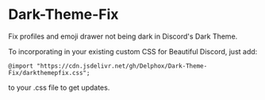 # Dark-Theme-Fix
Fix profiles and emoji drawer not being dark in Discord's Dark Theme.

To incorporating in your existing custom CSS for Beautiful Discord, just add:
```
@import "https://cdn.jsdelivr.net/gh/Delphox/Dark-Theme-Fix/darkthemepfix.css";
```
to your .css file to get updates.
